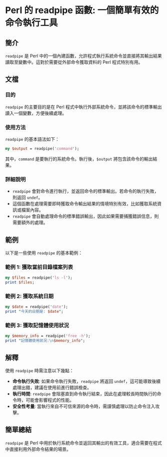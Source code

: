 <!--
Meta Description: # Perl 的 readpipe 函數: 一個簡單有效的命令執行工具 ## 簡介 `readpipe` 是 Perl 中的一個內建函數，允許程式執行系統命令並直接將其輸出結果讀取至變數中。這對於需要從外部命令獲取資料的 Perl 程式特別有用。 ## 文檔 ### 目的 `readpipe` 的主...
Meta Keywords: readpipe, perl, print, date, output
-->

# Perl 的 readpipe 函數: 一個簡單有效的命令執行工具

## 簡介
`readpipe` 是 Perl 中的一個內建函數，允許程式執行系統命令並直接將其輸出結果讀取至變數中。這對於需要從外部命令獲取資料的 Perl 程式特別有用。

## 文檔
### 目的
`readpipe` 的主要目的是在 Perl 程式中執行外部系統命令，並將該命令的標準輸出讀入一個變數，方便後續處理。

### 使用方法
`readpipe` 的基本語法如下：
```perl
my $output = readpipe('command');
```
其中，`command` 是要執行的系統命令。執行後，`$output` 將包含該命令的輸出結果。

### 詳細說明
- `readpipe` 會對命令進行執行，並返回命令的標準輸出。若命令的執行失敗，則返回 `undef`。
- 這個函數在處理需要即時獲取命令輸出結果的情境特別有效，比如獲取系統資訊或檔案內容。
- `readpipe` 會自動處理命令的標準錯誤輸出，因此如果需要捕獲錯誤信息，則需要額外的處理。

## 範例
以下是一些使用 `readpipe` 的基本範例：

### 範例 1: 獲取當前目錄檔案列表
```perl
my $files = readpipe('ls -l');
print $files;
```

### 範例 2: 獲取系統日期
```perl
my $date = readpipe('date');
print "今天的日期是: $date";
```

### 範例 3: 獲取記憶體使用狀況
```perl
my $memory_info = readpipe('free -h');
print "記憶體使用狀況:\n$memory_info";
```

## 解釋
使用 `readpipe` 時需注意以下幾點：
- **命令執行失敗**: 如果命令執行失敗，`readpipe` 將返回 `undef`，這可能導致後續處理出錯，建議在使用前進行錯誤檢查。
- **執行時間**: `readpipe` 會阻塞直到命令執行結束，因此在處理較長時間執行的命令時，可能會影響程式的性能。
- **安全性考量**: 當執行來自不可信來源的命令時，需謹慎處理以防止命令注入攻擊。

## 簡單總結
`readpipe` 是 Perl 中用於執行系統命令並返回其輸出的有效工具，適合需要在程式中直接利用外部命令結果的場景。